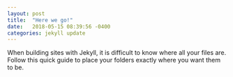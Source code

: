 ```yaml
---
layout: post
title:  "Here we go!"
date:   2018-05-15 08:39:56 -0400
categories: jekyll update
---
```

When building sites with Jekyll, it is difficult to know where all your files are. Follow this quick guide to place your folders exactly where you want them to be. 